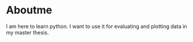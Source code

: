 # Aboutme
I am here to learn python. I want to use it for evaluating and plotting data in my master thesis.
